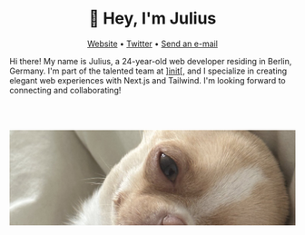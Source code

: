 <h1 align="center">👋 Hey, I'm Julius</h1>
<p align="center">
	<a href="https://julius.dev/">Website</a> &bull;
	<a href="https://twitter.com/juliusdotdev/">Twitter</a> &bull;
	<a href="mailto:me@julius.dev">Send an e-mail</a>
</p>

Hi there! My name is Julius, a 24-year-old web developer residing in Berlin, Germany. I'm part of the talented team at <a href="https://www.init.de/">]init[</a>, and I specialize in creating elegant web experiences with Next.js and Tailwind. I'm looking forward to connecting and collaborating!

<br/>
<br />

![Photo of Speedy](/assets/speedy.jpeg)
